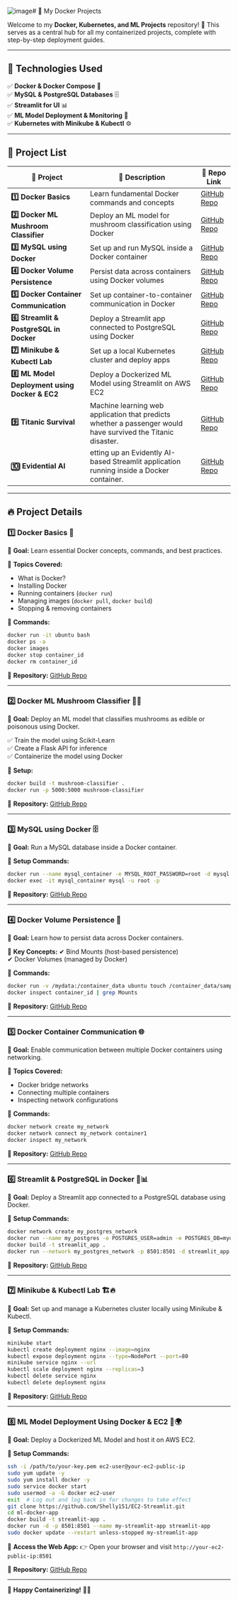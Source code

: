 ![image](https://github.com/user-attachments/assets/bf38ed60-d9e1-4d9f-b5be-305cc5bee16d)# 🚀 My Docker Projects

Welcome to my **Docker, Kubernetes, and ML Projects** repository! 🎯 This serves as a central hub for all my containerized projects, complete with step-by-step deployment guides.

---

## 📌 Technologies Used

✅ **Docker & Docker Compose** 🐳  
✅ **MySQL & PostgreSQL Databases** 🗄️  
✅ **Streamlit for UI** 📊  
✅ **ML Model Deployment & Monitoring** 🤖  
✅ **Kubernetes with Minikube & Kubectl** ⚙️  

---

## 📂 Project List

| 🔹 **Project** | 📌 **Description** | 🔗 **Repo Link** |
|--------------|----------------|-------------|
| **1️⃣ Docker Basics** | Learn fundamental Docker commands and concepts | [GitHub Repo](https://github.com/Shelly151/Docker_basics.git) |
| **2️⃣ Docker ML Mushroom Classifier** | Deploy an ML model for mushroom classification using Docker | [GitHub Repo](https://github.com/Shelly151/ML-Mushroom_Docker.git) |
| **3️⃣ MySQL using Docker** | Set up and run MySQL inside a Docker container | [GitHub Repo](https://github.com/Shelly151/MySQL_Docker.git) |
| **4️⃣ Docker Volume Persistence** | Persist data across containers using Docker volumes | [GitHub Repo](https://github.com/Shelly151/Docker_Volume.git) |
| **5️⃣ Docker Container Communication** | Set up container-to-container communication in Docker | [GitHub Repo](https://github.com/Shelly151/Docker_Network.git) |
| **6️⃣ Streamlit & PostgreSQL in Docker** | Deploy a Streamlit app connected to PostgreSQL using Docker | [GitHub Repo](https://github.com/Shelly151/Docker_Full-Stack.git) |
| **7️⃣ Minikube & Kubectl Lab** | Set up a local Kubernetes cluster and deploy apps | [GitHub Repo](https://github.com/Shelly151/Minikube-and-Kucetl.git) |
| **8️⃣ ML Model Deployment using Docker & EC2** | Deploy a Dockerized ML Model using Streamlit on AWS EC2 | [GitHub Repo](https://github.com/Shelly151/EC2-Streamlit.git) |
| **9️⃣ Titanic Survival** | Machine learning web application that predicts whether a passenger would have survived the Titanic disaster. | [GitHub Repo](https://github.com/Shelly151/titanic-survival.git) |
| **🔟 Evidential AI** | etting up an Evidently AI-based Streamlit application running inside a Docker container. | [GitHub Repo](https://github.com/Shelly151/Evidential-Ai.git) |



---

## 🔥 Project Details

### 1️⃣ Docker Basics 🐳  
📌 **Goal:** Learn essential Docker concepts, commands, and best practices.

🔹 **Topics Covered:**
- What is Docker?
- Installing Docker
- Running containers (`docker run`)
- Managing images (`docker pull`, `docker build`)
- Stopping & removing containers

📜 **Commands:**
```sh
docker run -it ubuntu bash
docker ps -a
docker images
docker stop container_id
docker rm container_id
```
🔗 **Repository:** [GitHub Repo](https://github.com/Shelly151/Docker_basics.git)

---

### 2️⃣ Docker ML Mushroom Classifier 🍄🤖  
📌 **Goal:** Deploy an ML model that classifies mushrooms as edible or poisonous using Docker.

✅ Train the model using Scikit-Learn  
✅ Create a Flask API for inference  
✅ Containerize the model using Docker  

📜 **Setup:**
```sh
docker build -t mushroom-classifier .
docker run -p 5000:5000 mushroom-classifier
```
🔗 **Repository:** [GitHub Repo](https://github.com/Shelly151/ML-Mushroom_Docker.git)

---

### 3️⃣ MySQL using Docker 🗄️  
📌 **Goal:** Run a MySQL database inside a Docker container.

📜 **Setup Commands:**
```sh
docker run --name mysql_container -e MYSQL_ROOT_PASSWORD=root -d mysql
docker exec -it mysql_container mysql -u root -p
```
🔗 **Repository:** [GitHub Repo](https://github.com/Shelly151/MySQL_Docker.git)

---

### 4️⃣ Docker Volume Persistence 💾  
📌 **Goal:** Learn how to persist data across Docker containers.

🔹 **Key Concepts:**
✔ Bind Mounts (host-based persistence)  
✔ Docker Volumes (managed by Docker)  

📜 **Commands:**
```sh
docker run -v /mydata:/container_data ubuntu touch /container_data/sample.txt
docker inspect container_id | grep Mounts
```
🔗 **Repository:** [GitHub Repo](https://github.com/Shelly151/Docker_Volume.git)

---

### 5️⃣ Docker Container Communication 🌐  
📌 **Goal:** Enable communication between multiple Docker containers using networking.

🔹 **Topics Covered:**
- Docker bridge networks
- Connecting multiple containers
- Inspecting network configurations

📜 **Commands:**
```sh
docker network create my_network
docker network connect my_network container1
docker inspect my_network
```
🔗 **Repository:** [GitHub Repo](https://github.com/Shelly151/Docker_Network.git)

---

### 6️⃣ Streamlit & PostgreSQL in Docker 🎨📊  
📌 **Goal:** Deploy a Streamlit app connected to a PostgreSQL database using Docker.

📜 **Setup Commands:**
```sh
docker network create my_postgres_network
docker run --name my_postgres -e POSTGRES_USER=admin -e POSTGRES_DB=mydb -d postgres
docker build -t streamlit_app .
docker run --network my_postgres_network -p 8501:8501 -d streamlit_app
```
🔗 **Repository:** [GitHub Repo](https://github.com/Shelly151/Docker_Full-Stack.git)

---

### 7️⃣ Minikube & Kubectl Lab 🏗️🔥  
📌 **Goal:** Set up and manage a Kubernetes cluster locally using Minikube & Kubectl.

📜 **Setup Commands:**
```sh
minikube start
kubectl create deployment nginx --image=nginx
kubectl expose deployment nginx --type=NodePort --port=80
minikube service nginx --url
kubectl scale deployment nginx --replicas=3
kubectl delete service nginx
kubectl delete deployment nginx
```
🔗 **Repository:** [GitHub Repo](https://github.com/Shelly151/Minikube-and-Kucetl.git)

---

### 8️⃣ ML Model Deployment Using Docker & EC2 🐳🌍  
📌 **Goal:** Deploy a Dockerized ML Model and host it on AWS EC2.

📜 **Setup Commands:**
```sh
ssh -i /path/to/your-key.pem ec2-user@your-ec2-public-ip
sudo yum update -y
sudo yum install docker -y
sudo service docker start
sudo usermod -a -G docker ec2-user
exit  # Log out and log back in for changes to take effect
git clone https://github.com/Shelly151/EC2-Streamlit.git
cd ml-docker-app
docker build -t streamlit-app .
docker run -d -p 8501:8501 --name my-streamlit-app streamlit-app
sudo docker update --restart unless-stopped my-streamlit-app
```
📌 **Access the Web App:** 👉 Open your browser and visit `http://your-ec2-public-ip:8501`

🔗 **Repository:** [GitHub Repo](https://github.com/Shelly151/EC2-Streamlit.git)

---

🚀 **Happy Containerizing!** 🐳🎯

